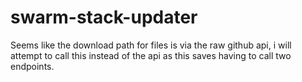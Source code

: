 # swarm-stack-updater

Seems like the download path for files is via the raw github api, i will attempt to call this instead of the api as this saves having to call two endpoints.
